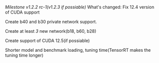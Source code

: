*Milestone v1.2.2 rc-1(v1.2.3 if possiable)*
What's changed:
Fix 12.4 version of CUDA support

Create b40 and b30 private network support.

Create at least *3* new network(b18, b60, b28)

Create support of CUDA 12.5(if possiable)

Shorter model and benchmark loading, tuning time(TensorRT makes the tuning time longer)

